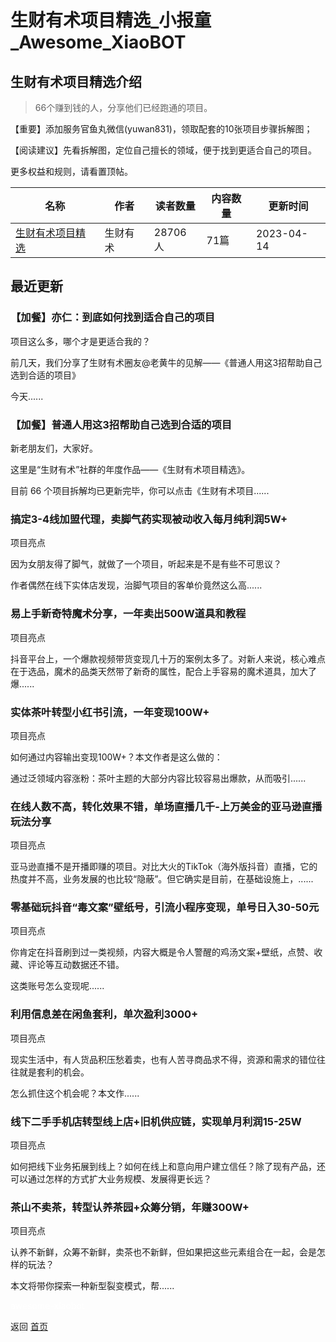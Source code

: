 # 生财有术项目精选_小报童_Awesome_XiaoBOT

## 生财有术项目精选介绍
> 66个赚到钱的人，分享他们已经跑通的项目。    
    
【重要】添加服务官鱼丸微信(yuwan831)，领取配套的10张项目步骤拆解图；    
    
【阅读建议】先看拆解图，定位自己擅长的领域，便于找到更适合自己的项目。    
    
更多权益和规则，请看置顶帖。  
  


|名称|作者|读者数量|内容数量|更新时间|
|---|---|---|---|---|
|[生财有术项目精选](https://xiaobot.net/p/shengcaiyoushu?refer=0b133df9-27dc-423b-8101-639049001c13)|生财有术|28706人|71篇|2023-04-14|

## 最近更新
### 【加餐】亦仁：到底如何找到适合自己的项目

项目这么多，哪个才是更适合我的？

前几天，我们分享了生财有术圈友@老黄牛的见解——《普通人用这3招帮助自己选到合适的项目》

今天......

### 【加餐】普通人用这3招帮助自己选到合适的项目

新老朋友们，大家好。

这里是“生财有术”社群的年度作品——《生财有术项目精选》。

目前 66 个项目拆解均已更新完毕，你可以点击《生财有术项目......

### 搞定3-4线加盟代理，卖脚气药实现被动收入每月纯利润5W+

项目亮点

因为女朋友得了脚气，就做了一个项目，听起来是不是有些不可思议？

作者偶然在线下实体店发现，治脚气项目的客单价竟然这么高......

### 易上手新奇特魔术分享，一年卖出500W道具和教程

项目亮点

抖音平台上，一个爆款视频带货变现几十万的案例太多了。对新人来说，核心难点在于选品，魔术的品类天然带了新奇的属性，配合上手容易的魔术道具，加大了爆......

### 实体茶叶转型小红书引流，一年变现100W+

项目亮点

如何通过内容输出变现100W+？本文作者是这么做的：

通过泛领域内容涨粉：茶叶主题的大部分内容比较容易出爆款，从而吸引......

### 在线人数不高，转化效果不错，单场直播几千-上万美金的亚马逊直播玩法分享

项目亮点

亚马逊直播不是开播即赚的项目。对比大火的TikTok（海外版抖音）直播，它的热度并不高，业务发展的也比较“隐蔽”。但它确实是目前，在基础设施上，......

### 零基础玩抖音“毒文案”壁纸号，引流小程序变现，单号日入30-50元

项目亮点

你肯定在抖音刷到过一类视频，内容大概是令人警醒的鸡汤文案+壁纸，点赞、收藏、评论等互动数据还不错。

这类账号怎么变现呢......

### 利用信息差在闲鱼套利，单次盈利3000+

项目亮点

现实生活中，有人货品积压愁着卖，也有人苦寻商品求不得，资源和需求的错位往往就是套利的机会。

怎么抓住这个机会呢？本文作......

### 线下二手手机店转型线上店+旧机供应链，实现单月利润15-25W

项目亮点

如何把线下业务拓展到线上？如何在线上和意向用户建立信任？除了现有产品，还可以通过怎样的方式扩大业务规模、发展得更长远？

### 茶山不卖茶，转型认养茶园+众筹分销，年赚300W+

项目亮点

认养不新鲜，众筹不新鲜，卖茶也不新鲜，但如果把这些元素组合在一起，会是怎样的玩法？

本文将带你探索一种新型裂变模式，帮......


<a href="https://github.com/Reno9527/awesome-xiaobot" style="color: white; text-decoration: none;">awesome-xiaobot</a>

返回 [首页](../README.md)
